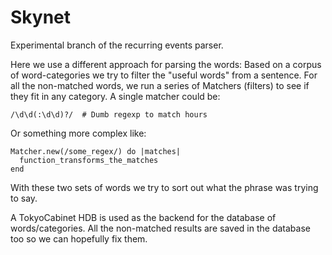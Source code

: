 Skynet
======

Experimental branch of the recurring events parser.

Here we use a different approach for parsing the words: Based on a corpus of
word-categories we try to filter the "useful words" from a sentence. 
For all the non-matched words, we run a series of Matchers (filters) to see
if they fit in any category. A single matcher could be:

    /\d\d(:\d\d)?/  # Dumb regexp to match hours

Or something more complex like:

    Matcher.new(/some_regex/) do |matches|
      function_transforms_the_matches
    end

With these two sets of words we try to sort out what the phrase was trying to
say.

A TokyoCabinet HDB is used as the backend for the database of words/categories. All
the non-matched results are saved in the database too so we can hopefully fix
them.
